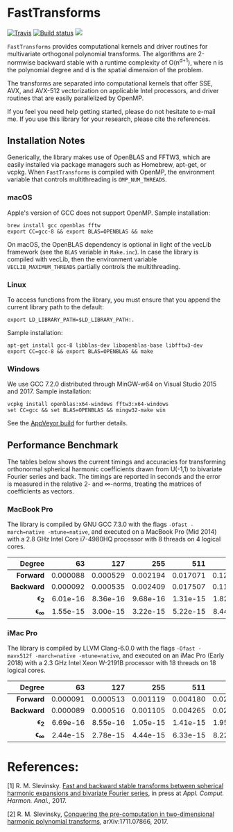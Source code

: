# FastTransforms

[![Travis](https://travis-ci.org/MikaelSlevinsky/FastTransforms.svg?branch=master)](https://travis-ci.org/MikaelSlevinsky/FastTransforms) [![Build status](https://ci.appveyor.com/api/projects/status/er98t0q3bsx4a5l9/branch/master?svg=true)](https://ci.appveyor.com/project/MikaelSlevinsky/fasttransforms/branch/master) [![](https://img.shields.io/badge/docs-master-blue.svg)](https://MikaelSlevinsky.github.io/FastTransforms)

`FastTransforms` provides computational kernels and driver routines for multivariate orthogonal polynomial transforms. The algorithms are 2-normwise backward stable with a runtime complexity of O(n<sup>d+1</sup>), where n is the polynomial degree and d is the spatial dimension of the problem.

The transforms are separated into computational kernels that offer SSE, AVX, and AVX-512 vectorization on applicable Intel processors, and driver routines that are easily parallelized by OpenMP.

If you feel you need help getting started, please do not hesitate to e-mail me. If you use this library for your research, please cite the references.

## Installation Notes

Generically, the library makes use of OpenBLAS and FFTW3, which are easily installed via package managers such as Homebrew, apt-get, or vcpkg. When `FastTransforms` is compiled with OpenMP, the environment variable that controls multithreading is `OMP_NUM_THREADS`.

### macOS

Apple's version of GCC does not support OpenMP. Sample installation:
```
brew install gcc openblas fftw
export CC=gcc-8 && export BLAS=OPENBLAS && make
```
On macOS, the OpenBLAS dependency is optional in light of the vecLib framework (see the `BLAS` variable in `Make.inc`). In case the library is compiled with vecLib, then the environment variable `VECLIB_MAXIMUM_THREADS` partially controls the multithreading.

### Linux

To access functions from the library, you must ensure that you append the current library path to the default:
```
export LD_LIBRARY_PATH=$LD_LIBRARY_PATH:.
```
Sample installation:
```
apt-get install gcc-8 libblas-dev libopenblas-base libfftw3-dev
export CC=gcc-8 && export BLAS=OPENBLAS && make
```

### Windows

We use GCC 7.2.0 distributed through MinGW-w64 on Visual Studio 2015 and 2017. Sample installation:
```
vcpkg install openblas:x64-windows fftw3:x64-windows
set CC=gcc && set BLAS=OPENBLAS && mingw32-make win
```
See the [AppVeyor build](https://github.com/MikaelSlevinsky/FastTransforms/blob/master/.appveyor.yml) for further details.

## Performance Benchmark

The tables below shows the current timings and accuracies for transforming orthonormal spherical harmonic coefficients drawn from U(-1,1) to bivariate Fourier series and back. The timings are reported in seconds and the error is measured in the relative 2- and ∞-norms, treating the matrices of coefficients as vectors.

### MacBook Pro

The library is compiled by GNU GCC 7.3.0 with the flags `-Ofast -march=native -mtune=native`, and executed on a MacBook Pro (Mid 2014) with a 2.8 GHz Intel Core i7-4980HQ processor with 8 threads on 4 logical cores.

| Degree            | 63       | 127      | 255      | 511      | 1023     | 2047     | 4095     | 8191     |
| ----------------: | -------: | -------: | -------: | -------: | -------: | -------: | -------: | -------: |
| **Forward**       | 0.000088 | 0.000529 | 0.002194 | 0.017071 | 0.121610 | 1.033182 | 12.38314 | 139.3769 |
| **Backward**      | 0.000092 | 0.000535 | 0.002409 | 0.017507 | 0.111388 | 0.795846 | 6.526968 | 101.6704 |
| **ϵ<sub>2</sub>** | 6.01e-16 | 8.36e-16 | 9.68e-16 | 1.31e-15 | 1.82e-15 | 2.54e-15 | 3.55e-15 | 5.00e-15 |
| **ϵ<sub>∞</sub>** | 1.55e-15 | 3.00e-15 | 3.22e-15 | 5.22e-15 | 8.44e-15 | 1.25e-14 | 1.71e-14 | 3.62e-14 |

### iMac Pro

The library is compiled by LLVM Clang-6.0.0 with the flags `-Ofast -mavx512f -march=native -mtune=native`, and executed on an iMac Pro (Early 2018) with a 2.3 GHz Intel Xeon W-2191B processor with 18 threads on 18 logical cores.

| Degree            | 63       | 127      | 255      | 511      | 1023     | 2047     | 4095     | 8191     |
| ----------------: | -------: | -------: | -------: | -------: | -------: | -------: | -------: | -------: |
| **Forward**       | 0.000091 | 0.000513 | 0.001119 | 0.004180 | 0.021416 | 0.185732 | 2.445858 | 24.53793 |
| **Backward**      | 0.000089 | 0.000516 | 0.001105 | 0.004265 | 0.022442 | 0.130701 | 1.386275 | 20.40340 |
| **ϵ<sub>2</sub>** | 6.69e-16 | 8.55e-16 | 1.05e-15 | 1.41e-15 | 1.95e-15 | 2.79e-15 | 3.95e-15 | 5.86e-15 |
| **ϵ<sub>∞</sub>** | 2.44e-15 | 2.78e-15 | 4.44e-15 | 6.33e-15 | 8.22e-15 | 1.23e-14 | 1.99e-14 | 4.17e-14 |


# References:

   [1]  R. M. Slevinsky. <a href="https://doi.org/10.1016/j.acha.2017.11.001">Fast and backward stable transforms between spherical harmonic expansions and bivariate Fourier series</a>, in press at *Appl. Comput. Harmon. Anal.*, 2017.

   [2]  R. M. Slevinsky, <a href="https://arxiv.org/abs/1711.07866">Conquering the pre-computation in two-dimensional harmonic polynomial transforms</a>, arXiv:1711.07866, 2017.
